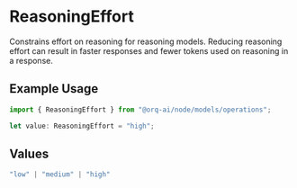 # ReasoningEffort

Constrains effort on reasoning for reasoning models. Reducing reasoning effort can result in faster responses and fewer tokens used on reasoning in a response.

## Example Usage

```typescript
import { ReasoningEffort } from "@orq-ai/node/models/operations";

let value: ReasoningEffort = "high";
```

## Values

```typescript
"low" | "medium" | "high"
```